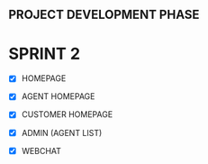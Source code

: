 ## PROJECT DEVELOPMENT PHASE
# SPRINT 2

- [x] HOMEPAGE
- [x] AGENT HOMEPAGE
- [x] CUSTOMER HOMEPAGE
- [x] ADMIN (AGENT LIST)
- [x] WEBCHAT




